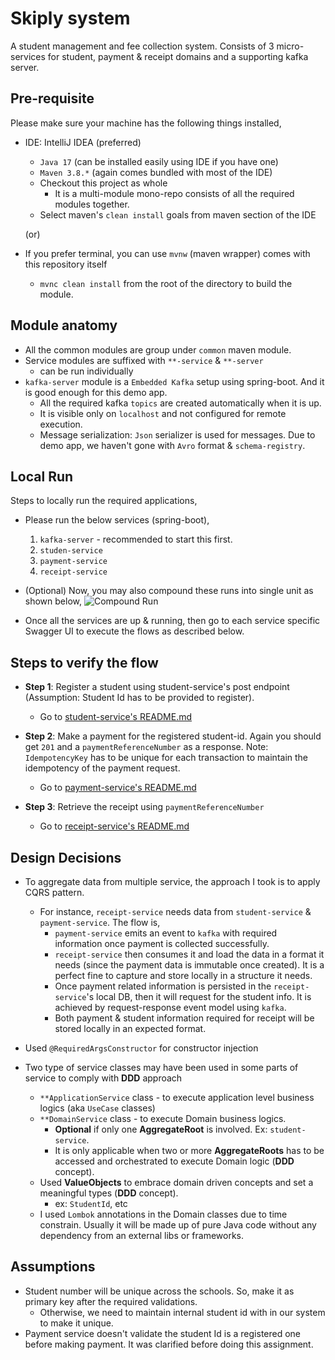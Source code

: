 # Skiply system

A student management and fee collection system. Consists of 3 micro-services for student, payment & receipt domains and a supporting kafka server.

## Pre-requisite

Please make sure your machine has the following things installed,
- IDE: IntelliJ IDEA (preferred)
  - `Java 17` (can be installed easily using IDE if you have one)
  - `Maven 3.8.*` (again comes bundled with most of the IDE)
  - Checkout this project as whole
    - It is a multi-module mono-repo consists of all the required modules together.
  - Select maven's `clean install` goals from maven section of the IDE
  
  (or)

- If you prefer terminal, you can use `mvnw` (maven wrapper) comes with this repository itself
  - `mvnc clean install` from the root of the directory to build the module.

## Module anatomy
  - All the common modules are group under `common` maven module.
  - Service modules are suffixed with `**-service` & `**-server`
    - can be run individually
  - `kafka-server` module is a `Embedded Kafka` setup using spring-boot. And it is good enough for this demo app.
    - All the required kafka `topics` are created automatically when it is up.
    - It is visible only on `localhost` and not configured for remote execution.
    - Message serialization: `Json` serializer is used for messages. Due to demo app, we haven't gone with `Avro` format
    & `schema-registry`.
 
## Local Run 
Steps to locally run the required applications,
  - Please run the below services (spring-boot),
    1. `kafka-server` - recommended to start this first.
    2. `studen-service`
    3. `payment-service`
    4. `receipt-service`
    

  - (Optional) Now, you may also compound these runs into single unit as shown below,
    ![Compound Run](https://github.com/karthikairam/skiply-system/blob/main/docs/img/img.png?raw=true)

  - Once all the services are up & running, then go to each service specific Swagger UI to execute the flows as 
described below.

## Steps to verify the flow

- **Step 1**: Register a student using student-service's post endpoint (Assumption: Student Id has to be provided to register).
  - Go to [student-service's README.md](./student-service/README.md#api-documentation)


- **Step 2**: Make a payment for the registered student-id. Again you should get `201` and a `paymentReferenceNumber` as a response.
  Note: `IdempotencyKey` has to be unique for each transaction to maintain the idempotency of the payment request.
  - Go to [payment-service's README.md](./payment-service/README.md#api-documentation)


- **Step 3**: Retrieve the receipt using `paymentReferenceNumber`
  - Go to [receipt-service's README.md](./receipt-service/README.md#api-documentation)


## Design Decisions
- To aggregate data from multiple service, the approach I took is to apply CQRS pattern. 
  - For instance, `receipt-service` needs data from `student-service` & `payment-service`. The flow is,
    - `payment-service` emits an event to `kafka` with required information once payment is collected successfully.
    - `receipt-service` then consumes it and load the data in a format it needs (since the payment data is immutable 
    once created). It is a perfect fine to capture and store locally in a structure it needs.
    - Once payment related information is persisted in the `receipt-service`'s local DB, then it will request for 
    the student info. It is achieved by request-response event model using `kafka`.
    - Both payment & student information required for receipt will be stored locally in an expected format.
  
- Used `@RequiredArgsConstructor` for constructor injection
- Two type of service classes may have been used in some parts of service to comply with **DDD** approach 
  - `**ApplicationService` class - to execute application level business logics (aka `UseCase` classes)
  - `**DomainService` class - to execute Domain business logics.
    - **Optional** if only one **AggregateRoot** is involved. Ex: `student-service`. 
    - It is only applicable when two or more **AggregateRoots** has to be accessed and orchestrated to execute 
    Domain logic (**DDD** concept).
  - Used **ValueObjects** to embrace domain driven concepts and set a meaningful types (**DDD** concept).
    - ex: `StudentId`, etc
  - I used `Lombok` annotations in the Domain classes due to time constrain. Usually it will be made up of 
  pure Java code without any dependency from an external libs or frameworks.

## Assumptions
- Student number will be unique across the schools. So, make it as primary key after the required validations.
  - Otherwise, we need to maintain internal student id with in our system to make it unique.
- Payment service doesn't validate the student Id is a registered one before making payment. It was clarified 
before doing this assignment.